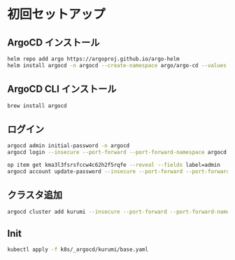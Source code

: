 # 初回セットアップ

## ArgoCD インストール

```bash
helm repo add argo https://argoproj.github.io/argo-helm
helm install argocd -n argocd --create-namespace argo/argo-cd --values ./values.yaml
```

## ArgoCD CLI インストール

```bash
brew install argocd
```

## ログイン

```bash
argocd admin initial-password -n argocd
argocd login --insecure --port-forward --port-forward-namespace argocd --plaintext --username admin localhost:8080
```

```bash
op item get kma3l3fsrsfccw4c62h2f5rqfe --reveal --fields label=admin
argocd account update-password --insecure --port-forward --port-forward-namespace argocd --plaintext
```

## クラスタ追加

```bash
argocd cluster add kurumi --insecure --port-forward --port-forward-namespace argocd -y
```

## Init

```bash
kubectl apply -f k8s/_argocd/kurumi/base.yaml
```
